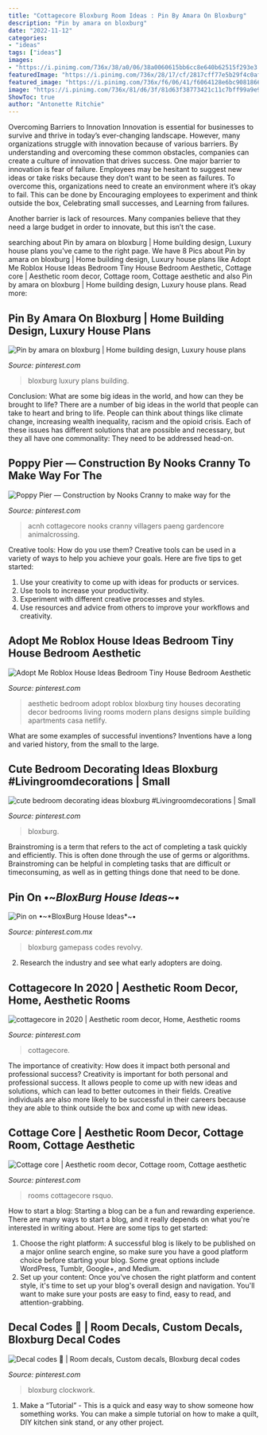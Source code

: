 ```yaml
---
title: "Cottagecore Bloxburg Room Ideas : Pin By Amara On Bloxburg"
description: "Pin by amara on bloxburg"
date: "2022-11-12"
categories:
- "ideas"
tags: ["ideas"]
images:
- "https://i.pinimg.com/736x/38/a0/06/38a0060615bb6cc8e640b62515f293e3.jpg"
featuredImage: "https://i.pinimg.com/736x/28/17/cf/2817cff77e5b29f4c0af64064197b332.jpg"
featured_image: "https://i.pinimg.com/736x/f6/06/41/f6064128e6bc90818663ebb4fd86f71e.jpg"
image: "https://i.pinimg.com/736x/81/d6/3f/81d63f38773421c11c7bff99a9e9917b.jpg"
ShowToc: true
author: "Antonette Ritchie"
---
```



Overcoming Barriers to Innovation
Innovation is essential for businesses to survive and thrive in today’s ever-changing landscape. However, many organizations struggle with innovation because of various barriers. By understanding and overcoming these common obstacles, companies can create a culture of innovation that drives success.
One major barrier to innovation is fear of failure. Employees may be hesitant to suggest new ideas or take risks because they don’t want to be seen as failures. To overcome this, organizations need to create an environment where it’s okay to fail. This can be done by Encouraging employees to experiment and think outside the box, Celebrating small successes, and Learning from failures.

Another barrier is lack of resources. Many companies believe that they need a large budget in order to innovate, but this isn’t the case.

	

		
searching about Pin by amara on bloxburg | Home building design, Luxury house plans you've came to the right page. We have 8 Pics about Pin by amara on bloxburg | Home building design, Luxury house plans like Adopt Me Roblox House Ideas Bedroom Tiny House Bedroom Aesthetic, Cottage core | Aesthetic room decor, Cottage room, Cottage aesthetic and also Pin by amara on bloxburg | Home building design, Luxury house plans. Read more:
		
    
## Pin By Amara On Bloxburg | Home Building Design, Luxury House Plans

<img loading=lazy src="https://i.pinimg.com/736x/ae/a9/73/aea9732f1e00b521efa68479723361ec.jpg" onerror="this.onerror=null;this.src='https://tse3.mm.bing.net/th?id=OIP.45B_wK5O0dsRk3M-DNL6pgHaDy&amp;pid=15.1';" alt="Pin by amara on bloxburg | Home building design, Luxury house plans">

_Source: pinterest.com_

>bloxburg luxury plans building. 

	

Conclusion: What are some big ideas in the world, and how can they be brought to life?
There are a number of big ideas in the world that people can take to heart and bring to life. People can think about things like climate change, increasing wealth inequality, racism and the opioid crisis. Each of these issues has different solutions that are possible and necessary, but they all have one commonality: They need to be addressed head-on.

    
## Poppy Pier — Construction By Nooks Cranny To Make Way For The

<img loading=lazy src="https://i.pinimg.com/736x/72/55/96/725596263a434d32a1352ee50161a329.jpg" onerror="this.onerror=null;this.src='https://tse1.mm.bing.net/th?id=OIP.ZLfDzkt4JPolBxbA1xp7YgHaEK&amp;pid=15.1';" alt="Poppy Pier — Construction by Nooks Cranny to make way for the">

_Source: pinterest.com_

>acnh cottagecore nooks cranny villagers paeng gardencore animalcrossing. 

	

Creative tools: How do you use them?
Creative tools can be used in a variety of ways to help you achieve your goals. Here are five tips to get started: 
1. Use your creativity to come up with ideas for products or services.
2. Use tools to increase your productivity.
3. Experiment with different creative processes and styles.
4. Use resources and advice from others to improve your workflows and creativity.

    
## Adopt Me Roblox House Ideas Bedroom Tiny House Bedroom Aesthetic

<img loading=lazy src="https://i.pinimg.com/736x/38/a0/06/38a0060615bb6cc8e640b62515f293e3.jpg" onerror="this.onerror=null;this.src='https://tse4.mm.bing.net/th?id=OIP.8V3j3pU7u-jEcYFgeVnxfQHaEK&amp;pid=15.1';" alt="Adopt Me Roblox House Ideas Bedroom Tiny House Bedroom Aesthetic">

_Source: pinterest.com_

>aesthetic bedroom adopt roblox bloxburg tiny houses decorating decor bedrooms living rooms modern plans designs simple building apartments casa netlify. 

	

What are some examples of successful inventions?
Inventions have a long and varied history, from the small to the large.

    
## Cute Bedroom Decorating Ideas Bloxburg #Livingroomdecorations | Small

<img loading=lazy src="https://i.pinimg.com/736x/f4/cf/40/f4cf4038af417dda4d1deeb2457588bf.jpg" onerror="this.onerror=null;this.src='https://tse4.mm.bing.net/th?id=OIP.9QL9aTG7eeKgKzay52fZQgHaJ4&amp;pid=15.1';" alt="cute bedroom decorating ideas bloxburg #Livingroomdecorations | Small">

_Source: pinterest.com_

>bloxburg. 

	

Brainstroming is a term that refers to the act of completing a task quickly and efficiently. This is often done through the use of germs or algorithms. Brainstroming can be helpful in completing tasks that are difficult or timeconsuming, as well as in getting things done that need to be done.

    
## Pin On •~*BloxBurg House Ideas*~•

<img loading=lazy src="https://i.pinimg.com/736x/f6/06/41/f6064128e6bc90818663ebb4fd86f71e.jpg" onerror="this.onerror=null;this.src='https://tse4.mm.bing.net/th?id=OIP.QlGd5CKU9Xx5fUyTHCE3owHaFj&amp;pid=15.1';" alt="Pin on •~*BloxBurg House Ideas*~•">

_Source: pinterest.com.mx_

>bloxburg gamepass codes revolvy. 

	

2. Research the industry and see what early adopters are doing.

    
## Cottagecore In 2020 | Aesthetic Room Decor, Home, Aesthetic Rooms

<img loading=lazy src="https://i.pinimg.com/736x/28/17/cf/2817cff77e5b29f4c0af64064197b332.jpg" onerror="this.onerror=null;this.src='https://tse1.mm.bing.net/th?id=OIP.KsYId37Wt4Su8WGIrdxZtgHaJ3&amp;pid=15.1';" alt="cottagecore in 2020 | Aesthetic room decor, Home, Aesthetic rooms">

_Source: pinterest.com_

>cottagecore. 

	

The importance of creativity: How does it impact both personal and professional success?
Creativity is important for both personal and professional success. It allows people to come up with new ideas and solutions, which can lead to better outcomes in their fields. Creative individuals are also more likely to be successful in their careers because they are able to think outside the box and come up with new ideas.

    
## Cottage Core | Aesthetic Room Decor, Cottage Room, Cottage Aesthetic

<img loading=lazy src="https://i.pinimg.com/736x/81/d6/3f/81d63f38773421c11c7bff99a9e9917b.jpg" onerror="this.onerror=null;this.src='https://tse4.mm.bing.net/th?id=OIP.lxxE-HBgfxlnESCgHRbz_wHaI4&amp;pid=15.1';" alt="Cottage core | Aesthetic room decor, Cottage room, Cottage aesthetic">

_Source: pinterest.com_

>rooms cottagecore rsquo. 

	

How to start a blog:
Starting a blog can be a fun and rewarding experience. There are many ways to start a blog, and it really depends on what you're interested in writing about. Here are some tips to get started: 
1. Choose the right platform: A successful blog is likely to be published on a major online search engine, so make sure you have a good platform choice before starting your blog. Some great options include WordPress, Tumblr, Google+, and Medium. 
2. Set up your content: Once you've chosen the right platform and content style, it's time to set up your blog's overall design and navigation. You'll want to make sure your posts are easy to find, easy to read, and attention-grabbing. 

    
## Decal Codes 🤍 | Room Decals, Custom Decals, Bloxburg Decal Codes

<img loading=lazy src="https://i.pinimg.com/736x/3d/bd/4c/3dbd4c47ea67bd2507e6ec392de9e349.jpg" onerror="this.onerror=null;this.src='https://tse3.mm.bing.net/th?id=OIP.THS5vzR03ZuWqvWAWK7k7AHaQB&amp;pid=15.1';" alt="Decal codes 🤍 | Room decals, Custom decals, Bloxburg decal codes">

_Source: pinterest.com_

>bloxburg clockwork. 

	

1. Make a “Tutorial” - This is a quick and easy way to show someone how something works. You can make a simple tutorial on how to make a quilt, DIY kitchen sink stand, or any other project. 

